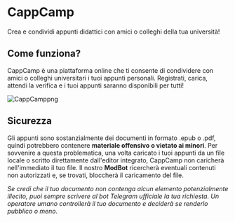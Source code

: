 # CappCamp
Crea e condividi appunti didattici con amici o colleghi della tua università!



## Come funziona?
CappCamp è una piattaforma online che ti consente di condividere con amici o colleghi universitari i tuoi appunti personali. Registrati, carica, attendi la verifica e i tuoi appunti saranno disponibili per tutti!

![CappCamppng](https://user-images.githubusercontent.com/57394934/159783315-f6da2fd2-1b66-4fb9-a198-1dc47b1c919a.png)

## Sicurezza
Gli appunti sono sostanzialmente dei documenti in formato .epub o .pdf, quindi potrebbero contenere **materiale offensivo o vietato ai minori**. 
Per sovvenire a questa problematica, una volta caricato i tuoi appunti da un file locale o scritto direttamente dall'editor integrato, CappCamp non caricherà nell'immediato il tuo file. Il nostro **ModBot** ricercherà eventuali contenuti non autorizzati e, se trovati, bloccherà il caricamento del file.

*Se credi che il tuo documento non contenga alcun elemento potenzialmente illecito, puoi sempre scrivere al bot Telegram ufficiale la tua richiesta. Un operatore umano controllerà il tuo documento e deciderà se renderlo pubblico o meno.*

